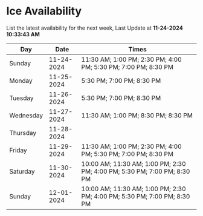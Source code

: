# Ice Availability

List the latest availability for the next week, Last Update at **11-24-2024 10:33:43 AM**

| Day         | Date        | Times       |
| ----------- | ----------- | ----------- |
|Sunday|11-24-2024|11:30 AM; 1:00 PM; 2:30 PM; 4:00 PM; 5:30 PM; 7:00 PM; 8:30 PM|
|Monday|11-25-2024|5:30 PM; 7:00 PM; 8:30 PM|
|Tuesday|11-26-2024|5:30 PM; 7:00 PM; 8:30 PM|
|Wednesday|11-27-2024|11:30 AM; 1:00 PM; 8:30 PM; 8:30 PM|
|Thursday|11-28-2024||
|Friday|11-29-2024|11:30 AM; 1:00 PM; 2:30 PM; 4:00 PM; 5:30 PM; 7:00 PM; 8:30 PM|
|Saturday|11-30-2024|10:00 AM; 11:30 AM; 1:00 PM; 2:30 PM; 4:00 PM; 5:30 PM; 7:00 PM; 8:30 PM|
|Sunday|12-01-2024|10:00 AM; 11:30 AM; 1:00 PM; 2:30 PM; 4:00 PM; 5:30 PM; 7:00 PM; 8:30 PM|
